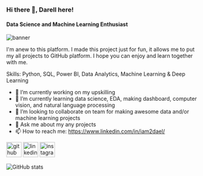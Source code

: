 ### Hi there 👋, Darell here!
#### Data Science and Machine Learning Enthusiast
![banner](https://github.com/iam2dael2/iam2dael2/assets/99378048/cde853d5-960b-4669-bbda-75ba9e3ec484)


I'm anew to this platform. I made this project just for fun, it allows me to put my all projects to GitHub platform. I hope you can enjoy and learn together with me.

Skills: Python, SQL, Power BI, Data Analytics, Machine Learning & Deep Learning

- 🔭 I’m currently working on my upskilling 
- 🌱 I’m currently learning data science, EDA, making dashboard, computer vision, and natural language processing 
- 👯 I’m looking to collaborate on team for making awesome data and/or machine learning projects 
- 💬 Ask me about my any projects 
- 📫 How to reach me: https://www.linkedin.com/in/iam2dael/ 


[<img src='https://cdn.jsdelivr.net/npm/simple-icons@3.0.1/icons/github.svg' alt='github' height='40'>](https://github.com/iam2dael2)  [<img src='https://cdn.jsdelivr.net/npm/simple-icons@3.0.1/icons/linkedin.svg' alt='linkedin' height='40'>](https://www.linkedin.com/in/iam2dael/)  [<img src='https://cdn.jsdelivr.net/npm/simple-icons@3.0.1/icons/instagram.svg' alt='instagram' height='40'>](https://www.instagram.com/iam2dael/)  

![GitHub stats](https://github-readme-stats.vercel.app/api?username=iam2dael2&show_icons=true)  
